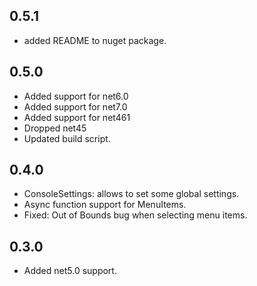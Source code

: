 ## 0.5.1

- added README to nuget package.

## 0.5.0

- Added support for net6.0
- Added support for net7.0
- Added support for net461
- Dropped net45
- Updated build script.

## 0.4.0

- ConsoleSettings: allows to set some global settings.
- Async function support for MenuItems.
- Fixed: Out of Bounds bug when selecting menu items.

## 0.3.0

- Added net5.0 support.